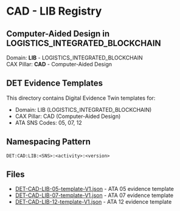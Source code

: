 # CAD - LIB Registry

## Computer-Aided Design in LOGISTICS_INTEGRATED_BLOCKCHAIN

Domain: **LIB** - LOGISTICS_INTEGRATED_BLOCKCHAIN  
CAX Pillar: **CAD** - Computer-Aided Design

## DET Evidence Templates

This directory contains Digital Evidence Twin templates for:
- Domain: LIB (LOGISTICS_INTEGRATED_BLOCKCHAIN)
- CAX Pillar: CAD (Computer-Aided Design)
- ATA SNS Codes: 05, 07, 12

## Namespacing Pattern
```
DET:CAD:LIB:<SNS>:<activity>:<version>
```

## Files
- [DET-CAD-LIB-05-template-V1.json](DET-CAD-LIB-05-template-V1.json) - ATA 05 evidence template
- [DET-CAD-LIB-07-template-V1.json](DET-CAD-LIB-07-template-V1.json) - ATA 07 evidence template
- [DET-CAD-LIB-12-template-V1.json](DET-CAD-LIB-12-template-V1.json) - ATA 12 evidence template
